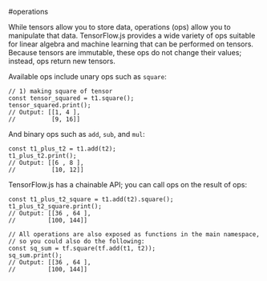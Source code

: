 #operations

While tensors allow you to store data, operations (ops) allow you to manipulate that data. TensorFlow.js provides a wide variety of ops suitable for linear algebra and machine learning that can be performed on tensors. Because tensors are immutable, these ops do not change their values; instead, ops return new tensors.

Available ops include unary ops such as `square`:

    // 1) making square of tensor
    const tensor_squared = t1.square();
    tensor_squared.print();
    // Output: [[1, 4 ],
    //          [9, 16]]



And binary ops such as `add`, `sub`, and `mul`:

    const t1_plus_t2 = t1.add(t2);
    t1_plus_t2.print();
    // Output: [[6 , 8 ],
    //          [10, 12]]

TensorFlow.js has a chainable API; you can call ops
on the result of ops:

    const t1_plus_t2_square = t1.add(t2).square();
    t1_plus_t2_square.print();
    // Output: [[36 , 64 ],
    //         [100, 144]]

    // All operations are also exposed as functions in the main namespace,
    // so you could also do the following:
    const sq_sum = tf.square(tf.add(t1, t2));
    sq_sum.print();
    // Output: [[36 , 64 ],
    //         [100, 144]]

